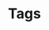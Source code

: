 ﻿---
layout: tag
title: Tags
description: List of all tags used for blog posts, sorted by tag, then year.
---